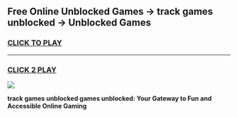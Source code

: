 
## Free Online Unblocked Games → track games unblocked → Unblocked Games
<h3>
<a href="https://premium.freeplayer.one?title=track_games_unblocked&ref=21F">CLICK TO PLAY</a></h3>
<hr>

<h3>
<a href="https://premium.freeplayer.one?title=track_games_unblocked&ref=21F">CLICK 2 PLAY</a>
  
</h3>

<a href="https://premium.freeplayer.one?title=track_games_unblocked&ref=21F/"><img src="https://clearcache.store/games.png"></a>


**track games unblocked games unblocked: Your Gateway to Fun and Accessible Online Gaming**
